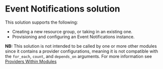 # Event Notifications solution

This solution supports the following:
- Creating a new resource group, or taking in an existing one.
- Provisioning and configuring an Event Notifications instance.

**NB:** This solution is not intended to be called by one or more other modules since it contains a provider configurations, meaning it is not compatible with the `for_each`, `count`, and `depends_on` arguments. For more information see [Providers Within Modules](https://developer.hashicorp.com/terraform/language/modules/develop/providers)
